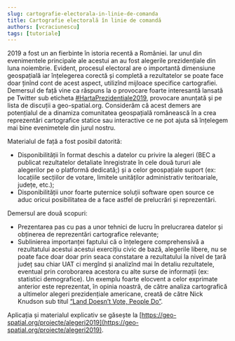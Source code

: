 ```yaml
---
slug: cartografie-electorala-in-linie-de-comanda
title: Cartografie electorală în linie de comandă
authors: [vcraciunescu]
tags: [tutoriale]
---
```


2019 a fost un an fierbinte în istoria recentă a României. Iar unul din evenimentele principale ale acestui an au fost alegerile prezidențiale din luna noiembrie. Evident, procesul electoral are o importantă dimensiune geospațială iar înțelegerea corectă și completă a rezultatelor se poate face doar ținînd cont de acest aspect, utilizînd mijloace specifice cartografiei. Demersul de față vine ca răspuns la o provocare foarte interesantă lansată pe Twitter sub eticheta [#HartaPrezidentiale2019](https://web.archive.org/web/20200510111821/https://twitter.com/search?q=%23HartaPrezidentiale2019&src=typed_query), provocare anunțată și pe lista de discuții a geo-spatial.org. Considerăm că acest demers are potențialul de a dinamiza comunitatea geospațială românească în a crea reprezentări cartografice statice sau interactive ce ne pot ajuta să înțelegem mai bine evenimetele din jurul nostru.

<!-- truncate -->

Materialul de față a fost posibil datorită:

* Disponibilității în format deschis a datelor cu privire la alegeri (BEC a publicat rezultatelor detaliate înregistrate în cele două tururi ale alegerilor pe o platformă dedicată;) și a celor geospațiale suport (ex: locațiile secțiilor de votare, limitele unităților administrativ teritoariale, județe, etc.);
* Disponibilității unor foarte puternice soluții software open source ce aduc oricui posibilitatea de a face astfel de prelucrări și reprezentări.

Demersul are două scopuri:

* Prezentarea pas cu pas a unor tehnici de lucru în prelucrarea datelor și obținerea de reprezentări cartografice relevante;
* Sublinierea importanței faptului că o înțelegere comprehensivă a rezultatului acestui acestui exercițiu civic de bază, alegerile libere, nu se poate face doar doar prin seaca constatare a rezultatului la nivel de țară județ sau chiar UAT ci mergînd și analizînd mai în detaliu rezultatele, eventual prin coroborarea acestora cu alte surse de informații (ex: statistici demografice). Un exemplu foarte elocvent a celor exprimate anterior este reprezentat, în opinia noastră, de către analiza cartografică a ultimelor alegeri prezidențiale americane, creată de către Nick Knudson sub titul [“Land Doesn’t Vote, People Do”](https://demcastusa.com/2019/11/11/land-doesnt-vote-people-do-this-electoral-map-tells-the-real-story/).

Aplicația și materialul explicativ se găsește la [https://geo-spatial.org/proiecte/alegeri2019](https://geo-spatial.org/proiecte/alegeri2019).
